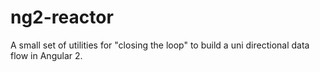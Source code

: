 # ng2-reactor

A small set of utilities for "closing the loop" to build a uni directional data flow in Angular 2.
